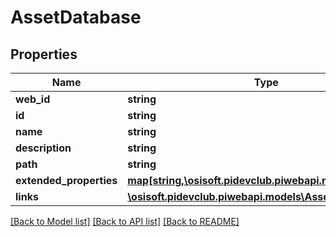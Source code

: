 # AssetDatabase

## Properties
Name | Type | Description | Notes
------------ | ------------- | ------------- | -------------
**web_id** | **string** |  | [optional] 
**id** | **string** |  | [optional] 
**name** | **string** |  | [optional] 
**description** | **string** |  | [optional] 
**path** | **string** |  | [optional] 
**extended_properties** | [**map[string,\osisoft.pidevclub.piwebapi.models\Value]**](Value.md) |  | [optional] 
**links** | [**\osisoft.pidevclub.piwebapi.models\AssetDatabaseLinks**](AssetDatabaseLinks.md) |  | [optional] 

[[Back to Model list]](../README.md#documentation-for-models) [[Back to API list]](../README.md#documentation-for-api-endpoints) [[Back to README]](../README.md)


